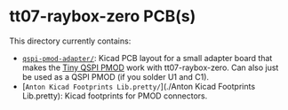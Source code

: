# tt07-raybox-zero PCB(s)

This directory currently contains:

*   [`qspi-pmod-adapter/`](./qspi-pmod-adapter): Kicad PCB layout for a small adapter board that makes the [Tiny QSPI PMOD](https://github.com/mole99/qspi-pmod) work with tt07-raybox-zero. Can also just be used as a QSPI PMOD (if you solder U1 and C1).
*   [`Anton Kicad Footprints Lib.pretty/`](./Anton Kicad Footprints Lib.pretty): Kicad footprints for PMOD connectors.

